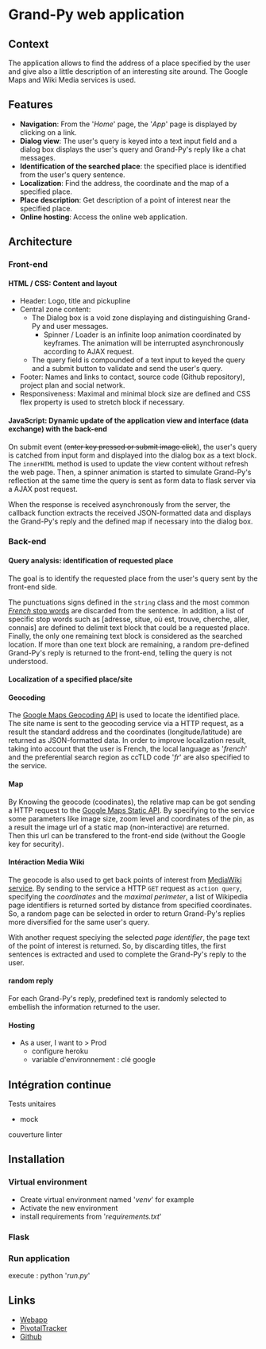 # Grand-Py web application

## Context

The application allows to find the address of a place specified by the user and give also a little description of an interesting site around. The Google Maps and Wiki Media services is used.

## Features

- __Navigation__: From the '_Home_' page, the '_App_' page is displayed by clicking on a link.
- __Dialog view__: The user's query is keyed into a text input field and a dialog box displays the user's query and Grand-Py's reply like a chat messages.
- __Identification of the searched place__: the specified place is identified from the user's query sentence.
- __Localization__: Find the address, the coordinate and the map of a specified place.
- __Place description__: Get description of a point of interest near the specified place.
- __Online hosting__: Access the online web application.

## Architecture

### Front-end

#### HTML / CSS: Content and layout

- Header: Logo, title and pickupline
- Central zone content:
  - The Dialog box is a void zone displaying and distinguishing Grand-Py and user messages.
    - Spinner / Loader is an infinite loop animation coordinated by keyframes. The animation will be interrupted asynchronously according to AJAX request.
  - The query field is compounded of a text input to keyed the query and a submit button to validate and send the user's query.
- Footer: Names and links to contact, source code (Github repository), project plan and social network.
- Responsiveness: Maximal and minimal block size are defined and CSS flex property is used to stretch block if necessary.

#### JavaScript: Dynamic update of the application view and interface (data exchange) with the back-end

On submit event (~~enter key pressed or submit image click~~), the user's query is catched from input form and displayed into the dialog box as a text block. The `innerHTML` method is used to update the view content without refresh the web page.
Then, a spinner animation is started to simulate Grand-Py's reflection at the same time the query is sent as form data to flask server via a AJAX post request.

When the response is received asynchronously from the server, the callback function extracts the received JSON-formatted data and displays the Grand-Py's reply and the defined map if necessary into the dialog box.

### Back-end

#### Query analysis: identification of requested place

The goal is to identify the requested place from the user's query sent by the front-end side.

The punctuations signs defined in the `string` class and the most common [_French_ stop words](https://github.com/6/stopwords-json/blob/master/dist/fr.json) are discarded from the sentence. In addition, a list of specific stop words such as [adresse, situe, où est, trouve, cherche, aller, connais] are defined to delimit text block that could be a requested place.
Finally, the only one remaining text block is considered as the searched location. If more than one text block are remaining, a random pre-defined Grand-Py's reply is returned to the front-end, telling the query is not understood.

#### Localization of a specified place/site

#### Geocoding

The [Google Maps Geocoding API](https://developers.google.com/maps/documentation/geocoding) is used to locate the identified place.  
The site name is sent to the geocoding service via a HTTP request, as a result the standard address and the coordinates (longitude/latitude) are returned as JSON-formatted data.
In order to improve localization result, taking into account that the user is French, the local language as '_french_' and the preferential search region as ccTLD code '_fr_' are also specified to the service.

#### Map

By Knowing the geocode (coodinates), the relative map can be got sending a HTTP request to the [Google Maps Static API](https://developers.google.com/maps/documentation/maps-static). By specifying to the service some parameters like image size, zoom level and coordinates of the pin, as a result the image url of a static map (non-interactive) are returned.  
Then this url can be transfered to the front-end side (without the Google key for security).

#### Intéraction Media Wiki

The geocode is also used to get back points of interest from [MediaWiki service](https://www.mediawiki.org/wiki/API:Main_page). By sending to the service a HTTP `GET` request as `action query`, specifying the _coordinates_ and the _maximal perimeter_, a list of Wikipedia page identifiers is returned sorted by distance from specified coordinates. So, a random page can be selected in order to return Grand-Py's replies more diversified for the same user's query.

With another request speciying the selected _page identifier_, the page text of the point of interest is returned. So, by discarding titles, the first sentences is extracted and used to complete the Grand-Py's reply to the user.

#### random reply

For each Grand-Py's reply, predefined text is randomly selected to embellish the information returned to the user.

#### Hosting

- As a user, I want to  > Prod
  - configure heroku
  - variable d'environnement : clé google

## Intégration continue

Tests unitaires

- mock

couverture
linter

## Installation

### Virtual environment

- Create virtual environment named '_venv_' for example
- Activate the new environment
- install requirements from '_requirements.txt_'

### Flask

### Run application

execute : python '_run.py_'

## Links

- [Webapp](https://z-grand-py.herokuapp.com/zapp)
- [PivotalTracker](https://www.pivotaltracker.com/n/projects/2419153)
- [Github](https://github.com/MikodeSan/grandPy)
